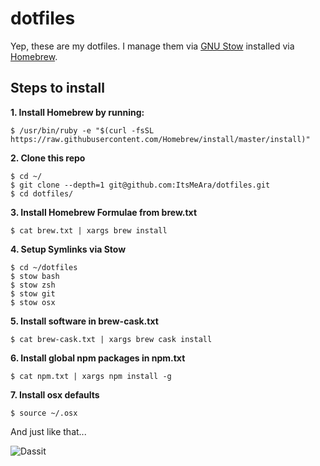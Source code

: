 # dotfiles
Yep, these are my dotfiles. I manage them via [GNU Stow](https://www.gnu.org/software/stow/) installed via [Homebrew](http://brew.sh/).



## Steps to install

**1. Install Homebrew by running:**  
```
$ /usr/bin/ruby -e "$(curl -fsSL https://raw.githubusercontent.com/Homebrew/install/master/install)"
```


**2. Clone this repo**  
```
$ cd ~/
$ git clone --depth=1 git@github.com:ItsMeAra/dotfiles.git
$ cd dotfiles/
```


**3. Install Homebrew Formulae from brew.txt**  
```
$ cat brew.txt | xargs brew install
```


**4. Setup Symlinks via Stow**  
```
$ cd ~/dotfiles
$ stow bash
$ stow zsh
$ stow git
$ stow osx
```


**5. Install software in brew-cask.txt**  
```
$ cat brew-cask.txt | xargs brew cask install
```


**6. Install global npm packages in npm.txt**  
```
$ cat npm.txt | xargs npm install -g
```


**7. Install osx defaults**  
```
$ source ~/.osx
```


And just like that...  

![Dassit](https://media.giphy.com/media/l0IyczK2hyezd4Avu/giphy.gif)
